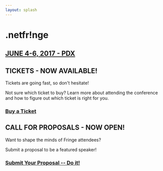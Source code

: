 ```yaml
---
layout: splash
---
```


<div class="splash-container">
    <h1 data-shadow='2017'>.netfr!nge</h1>
    <h2><a href="#"><span>JUNE 4-6, 2017 - PDX</span></a></h2>
</div>

## TICKETS - NOW AVAILABLE!
Tickets are going fast, so don't hesitate!

Not sure which ticket to buy?
Learn more about attending the conference and how to figure out which ticket is right for you.

### [Buy a Ticket](http://todo.com)

## CALL FOR PROPOSALS - NOW OPEN!
Want to shape the minds of Fringe attendees?

Submit a proposal to be a featured speaker!

### [Submit Your Proposal -- Do it!](http://todo.com)